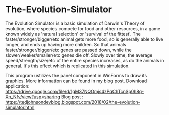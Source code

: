 # The-Evolution-Simulator

The Evolution Simulator is a basic simulation of Darwin's Theory of evolution, where species compete for food and other resources, in a game known widely as 'natural selection' or 'survival of the fittest'. The faster/stronger/bigger/etc animal gets more food, so is generally able to live longer, and ends up having more children. So that animals faster/stronger/bigger/etc genes are passed down, while the slower/weaker/smaller/etc genes die off. Slowly over time, the average speed/strength/size/etc of the entire species increases, as do the animals in general. It's this effect which is replicated in this simulation.

This program ustilizes the panel component in WinForms to draw its graphics. More information can be found in my blog post.
Download application: https://drive.google.com/file/d/1gM37NQOmjs4zPqChTcnSp0h8q-Xn_Nfv/view?usp=sharing
Blog post : https://tedjohnsondevblog.blogspot.com/2018/02/the-evolution-simulator.html
